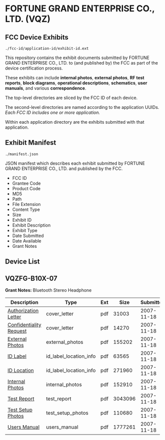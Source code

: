 # FORTUNE GRAND ENTERPRISE CO., LTD. (VQZ)
## FCC Device Exhibits

```
./fcc-id/application-id/exhibit-id.ext
```

This repository contains the exhibit documents submitted by FORTUNE GRAND ENTERPRISE CO., LTD. to (and published by) the FCC as part of the device certification process.

These exhibits can include **internal photos**, **external photos**, **RF test reports**, **block diagrams**, **operational descriptions**, **schematics**, **user manuals**, and various **correspondence**.

The top-level directories are sliced by the FCC ID of each device.

The second-level directories are named according to the application UUIDs. *Each FCC ID includes one or more application.*

Within each application directory are the exhibits submitted with that application. 

## Exhibit Manifest

```
./manifest.json
```

JSON manifest which describes each exhibit submitted by FORTUNE GRAND ENTERPRISE CO., LTD. and published by the FCC.

- FCC ID
- Grantee Code
- Product Code
- MD5
- Path
- File Extension
- Content Type
- Size
- Exhibit ID
- Exhibit Description
- Exhibit Type
- Date Submitted
- Date Available
- Grant Notes

## Device List
## VQZFG-B10X-07
**Grant Notes:** Bluetooth Stereo Headphone

| Description | Type | Ext | Size | Submitted | Available |
| ----------- | ---- | --- | ---- | --------- | --------- |
| [Authorization Letter](VQZFG-B10X-07/c80524362b2d5041234c1282ab843ab9/869822.pdf) | cover_letter | pdf | 31003 | 2007-11-18 | 2007-11-18 |
| [Confidentiality Request](VQZFG-B10X-07/c80524362b2d5041234c1282ab843ab9/869823.pdf) | cover_letter | pdf | 14270 | 2007-11-18 | 2007-11-18 |
| [External Photos](VQZFG-B10X-07/c80524362b2d5041234c1282ab843ab9/869825.pdf) | external_photos | pdf | 155202 | 2007-11-18 | 2007-11-18 |
| [ID Label](VQZFG-B10X-07/c80524362b2d5041234c1282ab843ab9/869826.pdf) | id_label_location_info | pdf | 63565 | 2007-11-18 | 2007-11-18 |
| [ID Location](VQZFG-B10X-07/c80524362b2d5041234c1282ab843ab9/869827.pdf) | id_label_location_info | pdf | 271960 | 2007-11-18 | 2007-11-18 |
| [Internal Photos](VQZFG-B10X-07/c80524362b2d5041234c1282ab843ab9/869828.pdf) | internal_photos | pdf | 152910 | 2007-11-18 | 2007-11-18 |
| [Test Report](VQZFG-B10X-07/c80524362b2d5041234c1282ab843ab9/869832.pdf) | test_report | pdf | 3043096 | 2007-11-18 | 2007-11-18 |
| [Test Setup Photos](VQZFG-B10X-07/c80524362b2d5041234c1282ab843ab9/869833.pdf) | test_setup_photos | pdf | 110680 | 2007-11-18 | 2007-11-18 |
| [Users Manual](VQZFG-B10X-07/c80524362b2d5041234c1282ab843ab9/869834.pdf) | users_manual | pdf | 1777261 | 2007-11-18 | 2007-11-18 |
